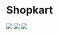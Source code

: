 # Shopkart
<img src="https://media.giphy.com/media/RIqldVayfprKo7ETpa/giphy.gif"/>
<img src="https://media.giphy.com/media/Zba90h256UMvqsavaV/giphy.gif"/>
<img src="https://media.giphy.com/media/W2itUpyeN0zgGfUGjd/giphy.gif"/>
